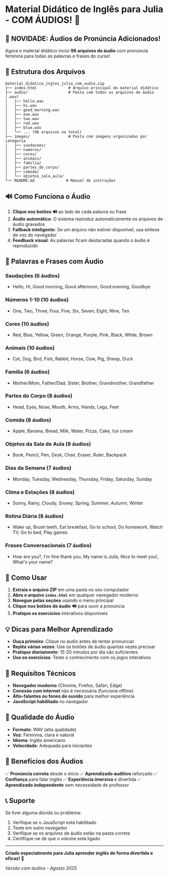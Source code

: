 # Material Didático de Inglês para Julia - COM ÁUDIOS! 🎵

## 🎉 NOVIDADE: Áudios de Pronúncia Adicionados!

Agora o material didático inclui **96 arquivos de áudio** com pronúncia feminina para todas as palavras e frases do curso!

## 📁 Estrutura dos Arquivos

```
material_didatico_ingles_julia_com_audio.zip
├── index.html              # Arquivo principal do material didático
├── audio/                  # Pasta com todos os arquivos de áudio (.wav)
│   ├── hello.wav
│   ├── hi.wav
│   ├── good_morning.wav
│   ├── one.wav
│   ├── two.wav
│   ├── red.wav
│   ├── blue.wav
│   └── ... (96 arquivos no total)
├── images/                 # Pasta com imagens organizadas por categoria
│   ├── saudacoes/
│   ├── numeros/
│   ├── cores/
│   ├── animais/
│   ├── familia/
│   ├── partes_do_corpo/
│   ├── comida/
│   └── objetos_sala_aula/
└── README.md              # Manual de instruções
```

## 🔊 Como Funciona o Áudio

1. **Clique nos botões 🔊** ao lado de cada palavra ou frase
2. **Áudio automático**: O sistema reproduz automaticamente os arquivos de áudio gravados
3. **Fallback inteligente**: Se um arquivo não estiver disponível, usa síntese de voz do navegador
4. **Feedback visual**: As palavras ficam destacadas quando o áudio é reproduzido

## 🎯 Palavras e Frases com Áudio

### Saudações (6 áudios)
- Hello, Hi, Good morning, Good afternoon, Good evening, Goodbye

### Números 1-10 (10 áudios)
- One, Two, Three, Four, Five, Six, Seven, Eight, Nine, Ten

### Cores (10 áudios)
- Red, Blue, Yellow, Green, Orange, Purple, Pink, Black, White, Brown

### Animais (10 áudios)
- Cat, Dog, Bird, Fish, Rabbit, Horse, Cow, Pig, Sheep, Duck

### Família (6 áudios)
- Mother/Mom, Father/Dad, Sister, Brother, Grandmother, Grandfather

### Partes do Corpo (8 áudios)
- Head, Eyes, Nose, Mouth, Arms, Hands, Legs, Feet

### Comida (8 áudios)
- Apple, Banana, Bread, Milk, Water, Pizza, Cake, Ice cream

### Objetos da Sala de Aula (8 áudios)
- Book, Pencil, Pen, Desk, Chair, Eraser, Ruler, Backpack

### Dias da Semana (7 áudios)
- Monday, Tuesday, Wednesday, Thursday, Friday, Saturday, Sunday

### Clima e Estações (8 áudios)
- Sunny, Rainy, Cloudy, Snowy, Spring, Summer, Autumn, Winter

### Rotina Diária (8 áudios)
- Wake up, Brush teeth, Eat breakfast, Go to school, Do homework, Watch TV, Go to bed, Play games

### Frases Conversacionais (7 áudios)
- How are you?, I'm fine thank you, My name is Julia, Nice to meet you!, What's your name?

## 🚀 Como Usar

1. **Extraia o arquivo ZIP** em uma pasta no seu computador
2. **Abra o arquivo `index.html`** em qualquer navegador moderno
3. **Navegue pelas seções** usando o menu principal
4. **Clique nos botões de áudio 🔊** para ouvir a pronúncia
5. **Pratique os exercícios** interativos disponíveis

## 💡 Dicas para Melhor Aprendizado

- **Ouça primeiro**: Clique no áudio antes de tentar pronunciar
- **Repita várias vezes**: Use os botões de áudio quantas vezes precisar
- **Pratique diariamente**: 15-20 minutos por dia são suficientes
- **Use os exercícios**: Teste o conhecimento com os jogos interativos

## 🔧 Requisitos Técnicos

- **Navegador moderno** (Chrome, Firefox, Safari, Edge)
- **Conexão com internet** não é necessária (funciona offline)
- **Alto-falantes ou fones de ouvido** para melhor experiência
- **JavaScript habilitado** no navegador

## 🎵 Qualidade do Áudio

- **Formato**: WAV (alta qualidade)
- **Voz**: Feminina, clara e natural
- **Idioma**: Inglês americano
- **Velocidade**: Adequada para iniciantes

## 🌟 Benefícios dos Áudios

✅ **Pronúncia correta** desde o início
✅ **Aprendizado auditivo** reforçado
✅ **Confiança** para falar inglês
✅ **Experiência imersiva** e divertida
✅ **Aprendizado independente** sem necessidade de professor

## 📞 Suporte

Se tiver alguma dúvida ou problema:
1. Verifique se o JavaScript está habilitado
2. Teste em outro navegador
3. Verifique se os arquivos de áudio estão na pasta correta
4. Certifique-se de que o volume está ligado

---

**Criado especialmente para Julia aprender inglês de forma divertida e eficaz! 🌟**

*Versão com áudios - Agosto 2025*

